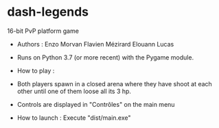 # dash-legends
16-bit PvP platform game

- Authors : 
Enzo Morvan
Flavien Mézirard
Elouann Lucas

- Runs on Python 3.7 (or more recent) with the Pygame module.

- How to play :
 - Both players spawn in a closed arena where they have shoot at each other until one of them loose all its 3 hp.

 - Controls are displayed in "Contrôles" on the main menu

- How to launch :
Execute "dist/main.exe"
